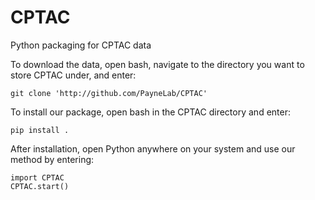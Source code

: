 # CPTAC
Python packaging for CPTAC data

To download the data, open bash, navigate to the directory you want to store CPTAC under, and enter:

```
git clone 'http://github.com/PayneLab/CPTAC'
```

To install our package, open bash in the CPTAC directory and enter:

```
pip install .
```

After installation, open Python anywhere on your system and use our method by entering:

```
import CPTAC
CPTAC.start()
```

